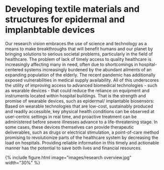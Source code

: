 ---
---
# Developing textile materials and structures for epidermal and implanbtable devices
Our research vision embraces the use of science and technology as a means to make breakthroughs that will benefit humans and our planet by bringing solutions to serious societal problems, particularly in the field of healthcare. The problem of lack of timely access to quality healthcare is increasingly affecting many in need, often due to shortcomings in hospital-centered systems increasingly burdened by the abundant ailments of an expanding population of the elderly. The recent pandemic has additionally exposed vulnerabilities in medical supply availability. All of this underscores the utility of improving access to advanced biomedical technologies - such as wearable devices - that could reduce the reliance on equipment and instruments located within hospital buildings. That is the strength and promise of wearable devices, such as epidermal/ implantable biosensors: Based on wearable technologies that are low-cost, sustainably produced and readily accessible, key physical health conditions can be observed at user-centric settings in real time, and proactive treatment can be administered before severe illnesses advance to a life-threatening stage. In some cases, these devices themselves can provide therapeutic deliverables, such as drugs or electrical stimulation, a point-of-care method promising to revolutionize parts of the healthcare system by decreasing the load on hospitals. Providing reliable information in this timely and actionable manner has the potential to save both lives and financial resources.

{%
  include figure.html
  image="images/research overview.jpg"
  width="30%"
%}

